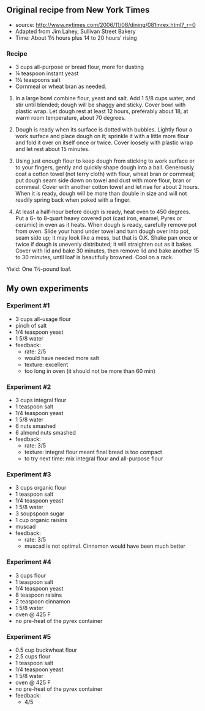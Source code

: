 ## Original recipe from New York Times
* source: http://www.nytimes.com/2006/11/08/dining/081mrex.html?_r=0
* Adapted from Jim Lahey, Sullivan Street Bakery
* Time: About 1½ hours plus 14 to 20 hours’ rising 

### Recipe
* 3 cups all-purpose or bread flour, more for dusting
* ¼ teaspoon instant yeast
* 1¼ teaspoons salt
* Cornmeal or wheat bran as needed.

1. In a large bowl combine flour, yeast and salt. Add 1 5/8 cups water, and stir until blended; dough will be shaggy and sticky. Cover bowl with plastic wrap. Let dough rest at least 12 hours, preferably about 18, at warm room temperature, about 70 degrees.

2. Dough is ready when its surface is dotted with bubbles. Lightly flour a work surface and place dough on it; sprinkle it with a little more flour and fold it over on itself once or twice. Cover loosely with plastic wrap and let rest about 15 minutes.

3. Using just enough flour to keep dough from sticking to work surface or to your fingers, gently and quickly shape dough into a ball. Generously coat a cotton towel (not terry cloth) with flour, wheat bran or cornmeal; put dough seam side down on towel and dust with more flour, bran or cornmeal. Cover with another cotton towel and let rise for about 2 hours. When it is ready, dough will be more than double in size and will not readily spring back when poked with a finger.

4. At least a half-hour before dough is ready, heat oven to 450 degrees. Put a 6- to 8-quart heavy covered pot (cast iron, enamel, Pyrex or ceramic) in oven as it heats. When dough is ready, carefully remove pot from oven. Slide your hand under towel and turn dough over into pot, seam side up; it may look like a mess, but that is O.K. Shake pan once or twice if dough is unevenly distributed; it will straighten out as it bakes. Cover with lid and bake 30 minutes, then remove lid and bake another 15 to 30 minutes, until loaf is beautifully browned. Cool on a rack.

Yield: One 1½-pound loaf. 


## My own experiments

### Experiment #1
* 3 cups all-usage flour
* pinch of salt
* 1/4 teaspoon yeast
* 1 5/8 water
* feedback:
  * rate: 2/5
  * would have needed more salt
  * texture: excellent
  * too long in oven (it should not be more than 60 min)

### Experiment #2
* 3 cups integral flour
* 1 teaspoon salt
* 1/4 teaspoon yeast
* 1 5/8 water
* 6 nuts smashed
* 6 almond nuts smashed
* feedback:
  * rate: 3/5
  * texture: integral flour meant final bread is too compact
  * to try next time: mix integral flour and all-purpose flour

### Experiment #3
* 3 cups organic flour
* 1 teaspoon salt
* 1/4 teaspoon yeast
* 1 5/8 water
* 3 soupspoon sugar
* 1 cup organic raisins
* muscad
* feedback:
  * rate: 3/5
  * muscad is not optimal. Cinnamon would have been much better

### Experiment #4
* 3 cups flour
* 1 teaspoon salt
* 1/4 teaspoon yeast
* 8 teaspoon raisins
* 2 teaspoon cinnamon
* 1 5/8 water
* oven @ 425 F
* no pre-heat of the pyrex container

### Experiment #5
* 0.5 cup buckwheat flour
* 2.5 cups flour
* 1 teaspoon salt
* 1/4 teaspoon yeast
* 1 5/8 water
* oven @ 425 F
* no pre-heat of the pyrex container
* feedback:
  * 4/5
